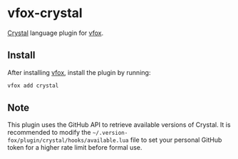 # vfox-crystal
[Crystal](https://crystal-lang.org/) language plugin for [vfox](https://vfox.lhan.me/).


## Install

After installing [vfox](https://github.com/version-fox/vfox), install the plugin by running:

```bash
vfox add crystal
```

## Note

This plugin uses the GitHub API to retrieve available versions of Crystal. It is recommended to modify the `~/.version-fox/plugin/crystal/hooks/available.lua` file to set your personal GitHub token for a higher rate limit before formal use.